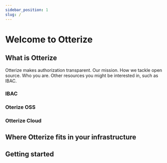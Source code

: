 ```yaml
---
sidebar_position: 1
slug: /
---
```


# Welcome to Otterize


## What is Otterize
Otterize makes authorization transparent.
Our mission. How we tackle open source. Who you are. Other resources you might be interested in, such as IBAC.

### IBAC
### Oterize OSS
### Otterize Cloud 
## Where Otterize fits in your infrastructure
## Getting started
